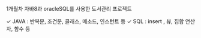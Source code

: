 1개월차 자바8과 oracleSQL를 사용한 도서관리 프로젝트

✓ JAVA : 반복문, 조건문, 클래스, 메소드, 인스턴트 등
✓ SQL : insert , 뷰, 집합 연산자, 함수 등


